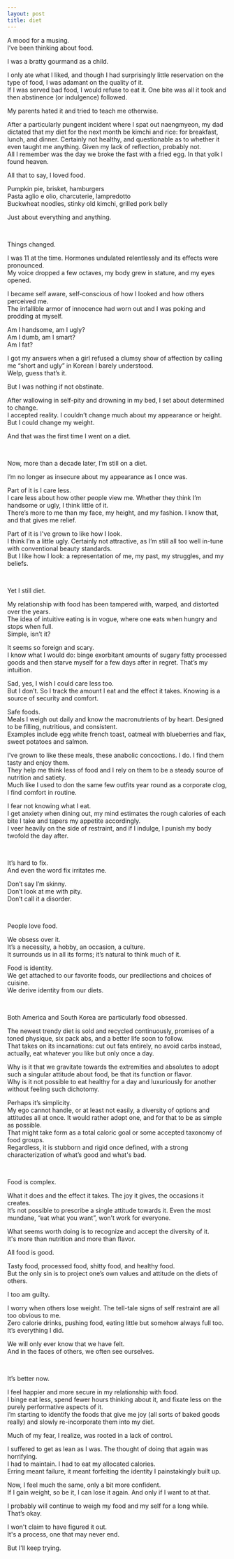 ```yaml
---
layout: post
title: diet
---
```



A mood for a musing. \
I’ve been thinking about food.

I was a bratty gourmand as a child.

I only ate what I liked, and though I had surprisingly little reservation on the type of food, I was adamant on the quality of it. \
If I was served bad food, I would refuse to eat it. One bite was all it took and then abstinence (or indulgence) followed.

My parents hated it and tried to teach me otherwise.

After a particularly pungent incident where I spat out naengmyeon, my dad dictated that my diet for the next month be kimchi and rice: for breakfast, lunch, and dinner. Certainly not healthy, and questionable as to whether it even taught me anything. Given my lack of reflection, probably not. \
All I remember was the day we broke the fast with a fried egg. In that yolk I found heaven.

All that to say, I loved food.

Pumpkin pie, brisket, hamburgers \
Pasta aglio e olio, charcuterie, lampredotto \
Buckwheat noodles, stinky old kimchi, grilled pork belly

Just about everything and anything.

<br>

Things changed.

I was 11 at the time. Hormones undulated relentlessly and its effects were pronounced. \
My voice dropped a few octaves, my body grew in stature, and my eyes opened.

I became self aware, self-conscious of how I looked and how others perceived me. \
The infallible armor of innocence had worn out and I was poking and prodding at myself.

Am I handsome, am I ugly? \
Am I dumb, am I smart? \
Am I fat?

I got my answers when a girl refused a clumsy show of affection by calling me “short and ugly” in Korean I barely understood. \
Welp, guess that’s it.

But I was nothing if not obstinate.

After wallowing in self-pity and drowning in my bed, I set about determined to change. \
I accepted reality. I couldn’t change much about my appearance or height. But I could change my weight.

And that was the first time I went on a diet.

<br>

Now, more than a decade later, I’m still on a diet.

I’m no longer as insecure about my appearance as I once was.

Part of it is I care less. \
I care less about how other people view me. Whether they think I’m handsome or ugly, I think little of it. \
There’s more to me than my face, my height, and my fashion. I know that, and that gives me relief.

Part of it is I've grown to like how I look. \
I think I’m a little ugly. Certainly not attractive, as I’m still all too well in-tune with conventional beauty standards. \
But I like how I look: a representation of me, my past, my struggles, and my beliefs.

<br>

Yet I still diet.

My relationship with food has been tampered with, warped, and distorted over the years. \
The idea of intuitive eating is in vogue, where one eats when hungry and stops when full. \
Simple, isn’t it?

It seems so foreign and scary. \
I know what I would do: binge exorbitant amounts of sugary fatty processed goods and then starve myself for a few days after in regret.
That’s my intuition.

Sad, yes, I wish I could care less too. \
But I don’t. So I track the amount I eat and the effect it takes. Knowing is a source of security and comfort.

Safe foods. \
Meals I weigh out daily and know the macronutrients of by heart. Designed to be filling, nutritious, and consistent. \
Examples include egg white french toast, oatmeal with blueberries and flax, sweet potatoes and salmon.

I’ve grown to like these meals, these anabolic concoctions. I do. I find them tasty and enjoy them. \
They help me think less of food and I rely on them to be a steady source of nutrition and satiety. \
Much like I used to don the same few outfits year round as a corporate clog, I find comfort in routine.

I fear not knowing what I eat. \
I get anxiety when dining out, my mind estimates the rough calories of each bite I take and tapers my appetite accordingly. \
I veer heavily on the side of restraint, and if I indulge, I punish my body twofold the day after.

<br>

It’s hard to fix. \
And even the word fix irritates me.

Don’t say I’m skinny. \
Don’t look at me with pity. \
Don’t call it a disorder.

<br>

People love food.

We obsess over it. \
It’s a necessity, a hobby, an occasion, a culture. \
It surrounds us in all its forms; it’s natural to think much of it.

Food is identity. \
We get attached to our favorite foods, our predilections and choices of cuisine. \
We derive identity from our diets.

<br>

Both America and South Korea are particularly food obsessed.

The newest trendy diet is sold and recycled continuously, promises of a toned physique, six pack abs, and a better life soon to follow. \
That takes on its incarnations: cut out fats entirely, no avoid carbs instead, actually, eat whatever you like but only once a day.

Why is it that we gravitate towards the extremities and absolutes to adopt such a singular attitude about food, be that its function or flavor. \
Why is it not possible to eat healthy for a day and luxuriously for another without feeling such dichotomy.

Perhaps it’s simplicity. \
My ego cannot handle, or at least not easily, a diversity of options and attitudes all at once. It would rather adopt one, and for that to be as simple as possible. \
That might take form as a total caloric goal or some accepted taxonomy of food groups. \
Regardless, it is stubborn and rigid once defined, with a strong characterization of what’s good and what's bad.

<br>

Food is complex.

What it does and the effect it takes. The joy it gives, the occasions it creates. \
It’s not possible to prescribe a single attitude towards it. Even the most mundane, “eat what you want”, won’t work for everyone.

What seems worth doing is to recognize and accept the diversity of it. \
It's more than nutrition and more than flavor.

All food is good.

Tasty food, processed food, shitty food, and healthy food. \
But the only sin is to project one’s own values and attitude on the diets of others.

I too am guilty.

I worry when others lose weight. The tell-tale signs of self restraint are all too obvious to me. \
Zero calorie drinks, pushing food, eating little but somehow always full too.  \
It’s everything I did.

We will only ever know that we have felt. \
And in the faces of others, we often see ourselves.

<br>

It’s better now. 

I feel happier and more secure in my relationship with food. \
I binge eat less, spend fewer hours thinking about it, and fixate less on the purely performative aspects of it. \
I’m starting to identify the foods that give me joy (all sorts of baked goods really) and slowly re-incorporate them into my diet.

Much of my fear, I realize, was rooted in a lack of control.

I suffered to get as lean as I was. The thought of doing that again was horrifying. \
I had to maintain. I had to eat my allocated calories. \
Erring meant failure, it meant forfeiting the identity I painstakingly built up. 

Now, I feel much the same, only a bit more confident. \
If I gain weight, so be it, I can lose it again. And only if I want to at that.

I probably will continue to weigh my food and my self for a long while. \
That’s okay.

I won't claim to have figured it out. \
It's a process, one that may never end.

But I'll keep trying.
